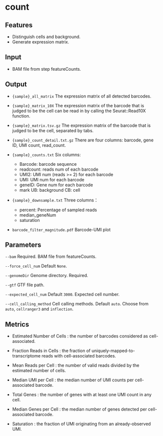 # count

## Features
- Distinguish cells and background.
- Generate expression matrix.

## Input
- BAM file from step featureCounts.

## Output
- `{sample}_all_matrix` The expression matrix of all detected barcodes.

- `{sample}_matrix_10X` The expression matrix of the barcode that is judged to be the cell can be read in by calling the Seurat::Read10X function.

- `{sample}_matrix.tsv.gz` The expression matrix of the barcode that is judged to be the cell, separated by tabs.

- `{sample}_count_detail.txt.gz` There are four columns: barcode, gene ID, UMI count, read_count.

- `{sample}_counts.txt` Six columns:
	- Barcode: barcode sequence
	- readcount: reads num of each barcode
	- UMI2: UMI num (reads >= 2) for each barcode
	- UMI: UMI num for each barcode
	- geneID: Gene num for each barcode
	- mark UB: background CB: cell

- `{sample}_downsample.txt` Three columns：
	- percent: Percentage of sampled reads
	- median_geneNum
	- saturation

- `barcode_filter_magnitude.pdf` Barcode-UMI plot

## Parameters

`--bam` Required. BAM file from featureCounts.

`--force_cell_num` Default `None`.

`--genomeDir` Genome directory. Required.

`--gtf` GTF file path.

`--expected_cell_num` Default `3000`. Expected cell number.

`--cell_calling_method` Cell calling methods. Default `auto`. Choose from `auto`, `cellranger3` and `inflection`.

## Metrics
- Estimated Number of Cells : the number of barcodes considered as cell-associated.

- Fraction Reads in Cells : the fraction of uniquely-mapped-to-transcriptome reads with cell-associated barcodes.

- Mean Reads per Cell : the number of valid reads divided by the estimated number of cells.

- Median UMI per Cell : the median number of UMI counts per cell-associated barcode.

- Total Genes : the number of genes with at least one UMI count in any cell.

- Median Genes per Cell : the median number of genes detected per cell-associated barcode.

- Saturation : the fraction of UMI originating from an already-observed UMI.